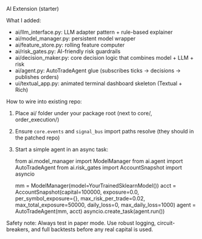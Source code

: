 AI Extension (starter)

What I added:
- ai/llm_interface.py: LLM adapter pattern + rule-based explainer
- ai/model_manager.py: persistent model wrapper
- ai/feature_store.py: rolling feature computer
- ai/risk_gates.py: AI-friendly risk guardrails
- ai/decision_maker.py: core decision logic that combines model + LLM + risk
- ai/agent.py: AutoTradeAgent glue (subscribes ticks -> decisions -> publishes orders)
- ui/textual_app.py: animated terminal dashboard skeleton (Textual + Rich)

How to wire into existing repo:
1. Place ai/ folder under your package root (next to core/, order_execution/)
2. Ensure `core.events` and `signal_bus` import paths resolve (they should in the patched repo)
3. Start a simple agent in an async task:

    from ai.model_manager import ModelManager
    from ai.agent import AutoTradeAgent
    from ai.risk_gates import AccountSnapshot
    import asyncio

    mm = ModelManager(model=YourTrainedSklearnModel())
    acct = AccountSnapshot(capital=100000, exposure=0.0, per_symbol_exposure={}, max_risk_per_trade=0.02, max_total_exposure=50000, daily_loss=0, max_daily_loss=1000)
    agent = AutoTradeAgent(mm, acct)
    asyncio.create_task(agent.run())

Safety note: Always test in paper mode. Use robust logging, circuit-breakers, and full backtests before any real capital is used.
